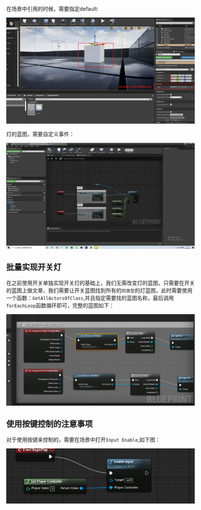 在场景中引用的时候，需要指定default:

![image-20200429171121140](../images\image-20200429171121140.png)

灯的蓝图，需要自定义事件：

![image-20200429171336107](../images\image-20200429171336107.png)

## 批量实现开关灯

在之前使用开关单独实现开关灯的基础上，我们无需改变灯的蓝图，只需要在开关的蓝图上做文章，我们需要让开关蓝图找到所有的`同类型`的灯蓝图，此时需要使用一个函数：`GetAllActorsOfClass`,并且指定需要找的蓝图名称，最后调用`forEachLoop`函数循环即可，完整的蓝图如下：

![image-20200429175047280](../images\image-20200429175047280.png)



## 使用按键控制的注意事项

对于使用按键来控制的，需要在场景中打开`Input Enable`,如下图：

![image-20200429203405454](../images\image-20200429203405454.png)